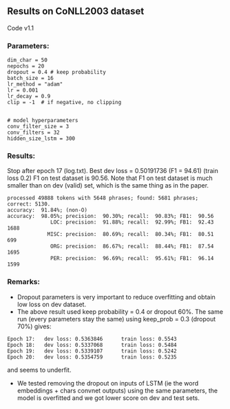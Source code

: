 ## Results on CoNLL2003 dataset

Code v1.1

### Parameters:

```
dim_char = 50
nepochs = 20
dropout = 0.4 # keep probability
batch_size = 16
lr_method = "adam"
lr = 0.001
lr_decay = 0.9
clip = -1  # if negative, no clipping
    

# model hyperparameters
conv_filter_size = 3
conv_filters = 32
hidden_size_lstm = 300
```

### Results:

Stop after epoch 17 (log.txt). Best dev loss = 0.50191736 (F1 = 94.61) (train loss 0.2)
F1 on test dataset is 90.56. Note that F1 on test dataset is much smaller than on dev (valid) set, which is the same thing as in the paper.

```
processed 49888 tokens with 5648 phrases; found: 5681 phrases; correct: 5130.
accuracy:  91.84%; (non-O)
accuracy:  98.05%; precision:  90.30%; recall:  90.83%; FB1:  90.56
              LOC: precision:  91.88%; recall:  92.99%; FB1:  92.43  1688
             MISC: precision:  80.69%; recall:  80.34%; FB1:  80.51  699
              ORG: precision:  86.67%; recall:  88.44%; FB1:  87.54  1695
              PER: precision:  96.69%; recall:  95.61%; FB1:  96.14  1599

```

### Remarks:

- Dropout parameters is very important to reduce overfitting and obtain low loss on dev dataset.
- The above result used keep probability = 0.4 or dropout 60%. The same run (every parameters stay the same) using keep_prob = 0.3 (dropout 70%) gives:

```
Epoch 17:   dev loss: 0.5363846      train loss: 0.5543   
Epoch 18:   dev loss: 0.5337068      train loss: 0.5484
Epoch 19:   dev loss: 0.5339107      train loss: 0.5242
Epoch 20:   dev loss: 0.5354759      train loss: 0.5235
```

and seems to underfit.

- We tested removing the dropout on inputs of LSTM (ie the word embeddings + chars convnet outputs) using the same parameters, the model is overfitted and we got lower score on dev and test sets.

